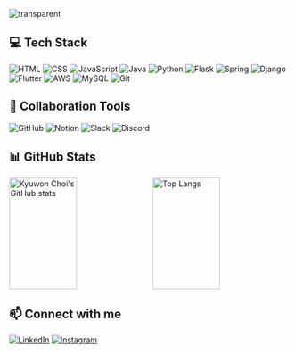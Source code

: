 ![transparent](https://capsule-render.vercel.app/api?type=transparent&fontColor=703ee5&text=Guwon&height=150&fontSize=60&desc=Kyuwon-Choi&descAlignY=75&descAlign=60)

## 💻 Tech Stack
![HTML](https://img.shields.io/badge/HTML5-E34F26?style=for-the-badge&logo=html5&logoColor=white)
![CSS](https://img.shields.io/badge/CSS3-1572B6?style=for-the-badge&logo=css3&logoColor=white)
![JavaScript](https://img.shields.io/badge/JavaScript-F7DF1E?style=for-the-badge&logo=javascript&logoColor=black)
![Java](https://img.shields.io/badge/Java-ED8B00?style=for-the-badge&logo=java&logoColor=white)
![Python](https://img.shields.io/badge/Python-3776AB?style=for-the-badge&logo=python&logoColor=white)
![Flask](https://img.shields.io/badge/Flask-000000?style=for-the-badge&logo=flask&logoColor=white)
![Spring](https://img.shields.io/badge/Spring-6DB33F?style=for-the-badge&logo=spring&logoColor=white)
![Django](https://img.shields.io/badge/Django-092E20?style=for-the-badge&logo=django&logoColor=white)
![Flutter](https://img.shields.io/badge/Flutter-02569B?style=for-the-badge&logo=flutter&logoColor=white)
![AWS](https://img.shields.io/badge/AWS-232F3E?style=for-the-badge&logo=amazon-aws&logoColor=white)
![MySQL](https://img.shields.io/badge/MySQL-00000F?style=for-the-badge&logo=mysql&logoColor=white)
![Git](https://img.shields.io/badge/Git-F05032?style=for-the-badge&logo=git&logoColor=white)

## 🤝 Collaboration Tools
![GitHub](https://img.shields.io/badge/GitHub-181717?style=for-the-badge&logo=github&logoColor=white)
![Notion](https://img.shields.io/badge/Notion-000000?style=for-the-badge&logo=notion&logoColor=white)
![Slack](https://img.shields.io/badge/Slack-4A154B?style=for-the-badge&logo=slack&logoColor=white)
![Discord](https://img.shields.io/badge/Discord-7289DA?style=for-the-badge&logo=discord&logoColor=white)

## 📊 GitHub Stats
<div style="display: flex; justify-content: space-between; align-items: center;">
  <img src="https://github-readme-stats.vercel.app/api?username=Kyuwon-Choi&show_icons=true" alt="Kyuwon Choi's GitHub stats" style="width: 49%; height: 200px;"/>
  <img src="https://github-readme-stats.vercel.app/api/top-langs/?username=Kyuwon-Choi&layout=compact" alt="Top Langs" style="width: 49%; height: 200px;"/>
</div>

## 📫 Connect with me
[![LinkedIn](https://img.shields.io/badge/LinkedIn-0077B5?style=for-the-badge&logo=linkedin&logoColor=white)](https://www.linkedin.com/in/kyuwon-choi-5b23802bb)
[![Instagram](https://img.shields.io/badge/Instagram-E4405F?style=for-the-badge&logo=instagram&logoColor=white)](https://www.instagram.com/kyuu___1/)

